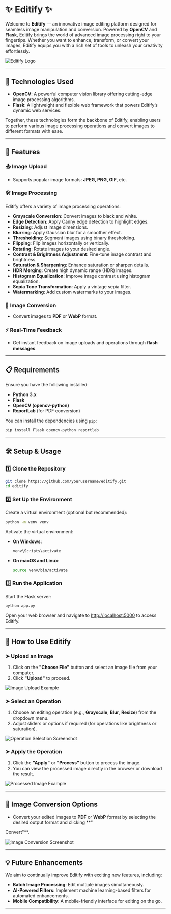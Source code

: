 

# ✨ **Editify** ✨

Welcome to **Editify** — an innovative image editing platform designed for seamless image manipulation and conversion. Powered by **OpenCV** and **Flask**, Editify brings the world of advanced image processing right to your fingertips. Whether you want to enhance, transform, or convert your images, Editify equips you with a rich set of tools to unleash your creativity effortlessly.

![Editify Logo](path-to-your-image)

---

## 🚀 **Technologies Used**

- **OpenCV**: A powerful computer vision library offering cutting-edge image processing algorithms.
- **Flask**: A lightweight and flexible web framework that powers Editify’s dynamic web services.

Together, these technologies form the backbone of Editify, enabling users to perform various image processing operations and convert images to different formats with ease.

---

## 🌟 **Features**

### 📤 **Image Upload**
- Supports popular image formats: **JPEG, PNG, GIF**, etc.

### 🛠️ **Image Processing**
Editify offers a variety of image processing operations:
- **Grayscale Conversion**: Convert images to black and white.
- **Edge Detection**: Apply Canny edge detection to highlight edges.
- **Resizing**: Adjust image dimensions.
- **Blurring**: Apply Gaussian blur for a smoother effect.
- **Thresholding**: Segment images using binary thresholding.
- **Flipping**: Flip images horizontally or vertically.
- **Rotating**: Rotate images to your desired angle.
- **Contrast & Brightness Adjustment**: Fine-tune image contrast and brightness.
- **Saturation & Sharpening**: Enhance saturation or sharpen details.
- **HDR Merging**: Create high dynamic range (HDR) images.
- **Histogram Equalization**: Improve image contrast using histogram equalization.
- **Sepia Tone Transformation**: Apply a vintage sepia filter.
- **Watermarking**: Add custom watermarks to your images.

### 📄 **Image Conversion**
- Convert images to **PDF** or **WebP** format.

### ⚡ **Real-Time Feedback**
- Get instant feedback on image uploads and operations through **flash messages**.

---

## 📋 **Requirements**

Ensure you have the following installed:

- **Python 3.x**
- **Flask**
- **OpenCV (opencv-python)**
- **ReportLab** (for PDF conversion)

You can install the dependencies using `pip`:

```bash
pip install Flask opencv-python reportlab
```

---

## 🛠️ **Setup & Usage**

### 1️⃣ **Clone the Repository**

```bash
git clone https://github.com/yourusername/editify.git
cd editify
```

### 2️⃣ **Set Up the Environment**

Create a virtual environment (optional but recommended):

```bash
python -m venv venv
```

Activate the virtual environment:

- **On Windows**:
  ```bash
  venv\Scripts\activate
  ```

- **On macOS and Linux**:
  ```bash
  source venv/bin/activate
  ```

### 3️⃣ **Run the Application**

Start the Flask server:

```bash
python app.py
```

Open your web browser and navigate to [http://localhost:5000](http://localhost:5000) to access Editify.

---

## 🎨 **How to Use Editify**

### ➤ **Upload an Image**
1. Click on the **"Choose File"** button and select an image file from your computer.
2. Click **"Upload"** to proceed.

![Image Upload Example](path-to-your-image-upload-screenshot)

### ➤ **Select an Operation**
1. Choose an editing operation (e.g., **Grayscale**, **Blur**, **Resize**) from the dropdown menu.
2. Adjust sliders or options if required (for operations like brightness or saturation).

![Operation Selection Screenshot](path-to-your-operation-screenshot)

### ➤ **Apply the Operation**
1. Click the **"Apply"** or **"Process"** button to process the image.
2. You can view the processed image directly in the browser or download the result.

![Processed Image Example](path-to-your-processed-image-screenshot)

---

## 📂 **Image Conversion Options**

- Convert your edited images to **PDF** or **WebP** format by selecting the desired output format and clicking **"

Convert"**.

![Image Conversion Screenshot](path-to-your-image-conversion-screenshot)

---

## 💡 **Future Enhancements**

We aim to continually improve Editify with exciting new features, including:
- **Batch Image Processing**: Edit multiple images simultaneously.
- **AI-Powered Filters**: Implement machine learning-based filters for automated enhancements.
- **Mobile Compatibility**: A mobile-friendly interface for editing on the go.

---
